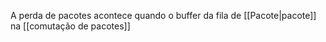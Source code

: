 A perda de pacotes acontece quando o buffer da fila de [[Pacote|pacote]] na [[comutação de pacotes]]